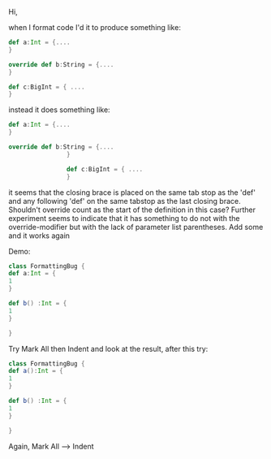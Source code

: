 Hi,


when I format code I'd it to produce something like:
```scala
def a:Int = {....
}

override def b:String = {....
}

def c:BigInt = { ....
}
```

instead it does something like:

```scala
def a:Int = {....
}

override def b:String = {....
                }

                def c:BigInt = { ....
                }
```
it seems that the closing brace is placed on the same tab stop as the 'def' and any following 'def' on the same tabstop as the last closing brace. Shouldn't override count as the start of the definition in this case? 
Further experiment seems to indicate that it has something to do not with the override-modifier but with the lack of parameter list parentheses. Add some and it works again

Demo:
```scala
class FormattingBug {
def a:Int = {
1
}

def b() :Int = {
1	
}

}
```

Try Mark All then Indent and look at the result, after this try:
```scala
class FormattingBug {
def a():Int = {
1
}

def b() :Int = {
1	
}

}
```

Again, Mark All --> Indent 
